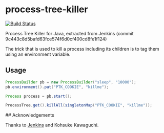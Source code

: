 # process-tree-killer

[![Build Status](http://jenkins.activeeon.com/buildStatus/icon?job=process-tree-killer)](http://jenkins.activeeon.com/job/process-tree-killer/)

Process Tree Killer for Java, extracted from Jenkins (commit 9c443c8d5bafd63fce574f6d0cf400cd8fe1f124)

The trick that is used to kill a process including its children is to tag them using an environment variable.

## Usage

```java
ProcessBuilder pb = new ProcessBuilder("sleep", "10000");
pb.environment().put("PTK_COOKIE", "killme");

Process process = pb.start();

ProcessTree.get().killAll(singletonMap("PTK_COOKIE", "killme"));
```
## Acknowledgements

Thanks to [Jenkins](https://github.com/jenkinsci/jenkins) and Kohsuke Kawaguchi.
